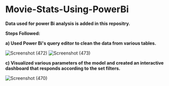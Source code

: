# Movie-Stats-Using-PowerBi

**Data used for power Bi analysis is added in this repositry.**

**Steps Followed:**

**a) Used Power Bi's query editor to clean the data from various tables.**

 ![Screenshot (472)](https://user-images.githubusercontent.com/99244447/211308482-f2a20176-89c0-4a35-a0df-1f87cd7fc6d1.png)
 ![Screenshot (473)](https://user-images.githubusercontent.com/99244447/211307602-6462a010-6bd6-431a-a035-6e9dc1dbc73b.png)
  
**c) Visualized various parameters of the model and created an interactive dashboard that responds according to the set filters.**

![Screenshot (470)](https://user-images.githubusercontent.com/99244447/211306842-0af10b37-ae1a-49d1-b7b4-7d6116d05a16.png)
